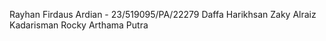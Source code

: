 Rayhan Firdaus Ardian - 23/519095/PA/22279
Daffa Harikhsan
Zaky Alraiz Kadarisman
Rocky Arthama Putra
